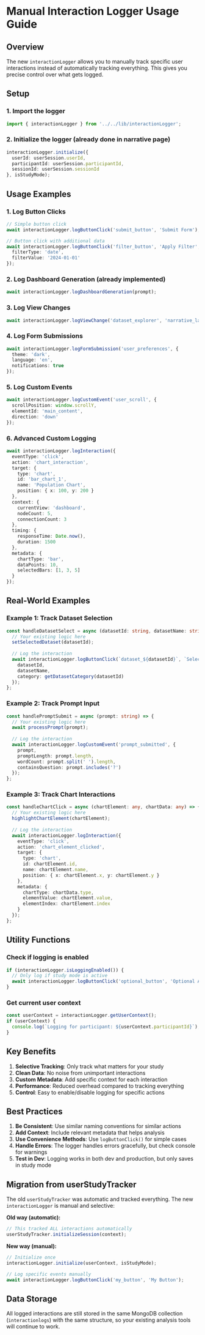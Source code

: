 # Manual Interaction Logger Usage Guide

## Overview
The new `interactionLogger` allows you to manually track specific user interactions instead of automatically tracking everything. This gives you precise control over what gets logged.

## Setup

### 1. Import the logger
```typescript
import { interactionLogger } from '../../lib/interactionLogger';
```

### 2. Initialize the logger (already done in narrative page)
```typescript
interactionLogger.initialize({
  userId: userSession.userId,
  participantId: userSession.participantId,
  sessionId: userSession.sessionId
}, isStudyMode);
```

## Usage Examples

### 1. Log Button Clicks
```typescript
// Simple button click
await interactionLogger.logButtonClick('submit_button', 'Submit Form');

// Button click with additional data
await interactionLogger.logButtonClick('filter_button', 'Apply Filter', {
  filterType: 'date',
  filterValue: '2024-01-01'
});
```

### 2. Log Dashboard Generation (already implemented)
```typescript
await interactionLogger.logDashboardGeneration(prompt);
```

### 3. Log View Changes
```typescript
await interactionLogger.logViewChange('dataset_explorer', 'narrative_layer');
```

### 4. Log Form Submissions
```typescript
await interactionLogger.logFormSubmission('user_preferences', {
  theme: 'dark',
  language: 'en',
  notifications: true
});
```

### 5. Log Custom Events
```typescript
await interactionLogger.logCustomEvent('user_scroll', {
  scrollPosition: window.scrollY,
  elementId: 'main_content',
  direction: 'down'
});
```

### 6. Advanced Custom Logging
```typescript
await interactionLogger.logInteraction({
  eventType: 'click',
  action: 'chart_interaction',
  target: {
    type: 'chart',
    id: 'bar_chart_1',
    name: 'Population Chart',
    position: { x: 100, y: 200 }
  },
  context: {
    currentView: 'dashboard',
    nodeCount: 5,
    connectionCount: 3
  },
  timing: {
    responseTime: Date.now(),
    duration: 1500
  },
  metadata: {
    chartType: 'bar',
    dataPoints: 10,
    selectedBars: [1, 3, 5]
  }
});
```

## Real-World Examples

### Example 1: Track Dataset Selection
```typescript
const handleDatasetSelect = async (datasetId: string, datasetName: string) => {
  // Your existing logic here
  setSelectedDataset(datasetId);
  
  // Log the interaction
  await interactionLogger.logButtonClick(`dataset_${datasetId}`, `Select Dataset: ${datasetName}`, {
    datasetId,
    datasetName,
    category: getDatasetCategory(datasetId)
  });
};
```

### Example 2: Track Prompt Input
```typescript
const handlePromptSubmit = async (prompt: string) => {
  // Your existing logic here
  await processPrompt(prompt);
  
  // Log the interaction
  await interactionLogger.logCustomEvent('prompt_submitted', {
    prompt,
    promptLength: prompt.length,
    wordCount: prompt.split(' ').length,
    containsQuestion: prompt.includes('?')
  });
};
```

### Example 3: Track Chart Interactions
```typescript
const handleChartClick = async (chartElement: any, chartData: any) => {
  // Your existing logic here
  highlightChartElement(chartElement);
  
  // Log the interaction
  await interactionLogger.logInteraction({
    eventType: 'click',
    action: 'chart_element_clicked',
    target: {
      type: 'chart',
      id: chartElement.id,
      name: chartElement.name,
      position: { x: chartElement.x, y: chartElement.y }
    },
    metadata: {
      chartType: chartData.type,
      elementValue: chartElement.value,
      elementIndex: chartElement.index
    }
  });
};
```

## Utility Functions

### Check if logging is enabled
```typescript
if (interactionLogger.isLoggingEnabled()) {
  // Only log if study mode is active
  await interactionLogger.logButtonClick('optional_button', 'Optional Action');
}
```

### Get current user context
```typescript
const userContext = interactionLogger.getUserContext();
if (userContext) {
  console.log(`Logging for participant: ${userContext.participantId}`);
}
```

## Key Benefits

1. **Selective Tracking**: Only track what matters for your study
2. **Clean Data**: No noise from unimportant interactions
3. **Custom Metadata**: Add specific context for each interaction
4. **Performance**: Reduced overhead compared to tracking everything
5. **Control**: Easy to enable/disable logging for specific actions

## Best Practices

1. **Be Consistent**: Use similar naming conventions for similar actions
2. **Add Context**: Include relevant metadata that helps analysis
3. **Use Convenience Methods**: Use `logButtonClick()` for simple cases
4. **Handle Errors**: The logger handles errors gracefully, but check console for warnings
5. **Test in Dev**: Logging works in both dev and production, but only saves in study mode

## Migration from userStudyTracker

The old `userStudyTracker` was automatic and tracked everything. The new `interactionLogger` is manual and selective:

**Old way (automatic):**
```typescript
// This tracked ALL interactions automatically
userStudyTracker.initializeSession(context);
```

**New way (manual):**
```typescript
// Initialize once
interactionLogger.initialize(userContext, isStudyMode);

// Log specific events manually
await interactionLogger.logButtonClick('my_button', 'My Button');
```

## Data Storage

All logged interactions are still stored in the same MongoDB collection (`interactionlogs`) with the same structure, so your existing analysis tools will continue to work.
